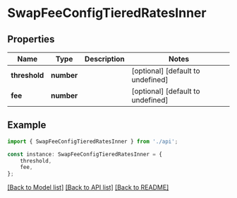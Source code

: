 # SwapFeeConfigTieredRatesInner


## Properties

Name | Type | Description | Notes
------------ | ------------- | ------------- | -------------
**threshold** | **number** |  | [optional] [default to undefined]
**fee** | **number** |  | [optional] [default to undefined]

## Example

```typescript
import { SwapFeeConfigTieredRatesInner } from './api';

const instance: SwapFeeConfigTieredRatesInner = {
    threshold,
    fee,
};
```

[[Back to Model list]](../README.md#documentation-for-models) [[Back to API list]](../README.md#documentation-for-api-endpoints) [[Back to README]](../README.md)
